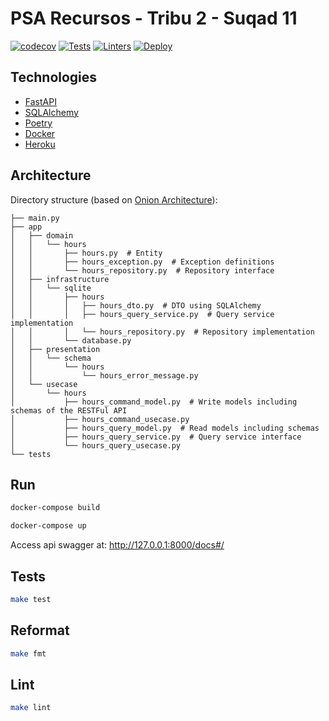 # PSA Recursos - Tribu 2 - Suqad 11
[![codecov](https://codecov.io/gh/mpata2000/PSA-Recursos-Tribu2/branch/main/graph/badge.svg?token=T726IGKKWO)](https://codecov.io/gh/mpata2000/PSA-Recursos-Tribu2) [![Tests](https://github.com/mpata2000/PSA-Recursos-Tribu2/actions/workflows/test.yml/badge.svg)](https://github.com/mpata2000/PSA-Recursos-Tribu2/actions/workflows/test.yml) [![Linters](https://github.com/mpata2000/PSA-Recursos-Tribu2/actions/workflows/linters.yml/badge.svg)](https://github.com/mpata2000/PSA-Recursos-Tribu2/actions/workflows/linters.yml) [![Deploy](https://github.com/mpata2000/PSA-Recursos-Tribu2/actions/workflows/deploy.yml/badge.svg)](https://github.com/mpata2000/PSA-Recursos-Tribu2/actions/workflows/deploy.yml)


## Technologies

* [FastAPI](https://fastapi.tiangolo.com/)
* [SQLAlchemy](https://www.sqlalchemy.org/)
* [Poetry](https://python-poetry.org/)
* [Docker](https://www.docker.com/)
* [Heroku](https://www.heroku.com/)

## Architecture

Directory structure (based on [Onion Architecture](https://jeffreypalermo.com/2008/07/the-onion-architecture-part-1/)):

```tree
├── main.py
├── app
│   ├── domain
│   │   └── hours
│   │       ├── hours.py  # Entity
│   │       ├── hours_exception.py  # Exception definitions
│   │       └── hours_repository.py  # Repository interface
│   ├── infrastructure
│   │   └── sqlite
│   │       ├── hours
│   │       │   ├── hours_dto.py  # DTO using SQLAlchemy
│   │       │   ├── hours_query_service.py  # Query service implementation
│   │       │   └── hours_repository.py  # Repository implementation
│   │       └── database.py
│   ├── presentation
│   │   └── schema
│   │       └── hours
│   │           └── hours_error_message.py
│   └── usecase
│       └── hours
│           ├── hours_command_model.py  # Write models including schemas of the RESTFul API
│           ├── hours_command_usecase.py
│           ├── hours_query_model.py  # Read models including schemas
│           ├── hours_query_service.py  # Query service interface
│           └── hours_query_usecase.py
└── tests
```

## Run
``` bash
docker-compose build

docker-compose up
```

Access api swagger at: http://127.0.0.1:8000/docs#/

## Tests
``` bash
make test
```

## Reformat
``` bash
make fmt
```

## Lint
``` bash
make lint
```
